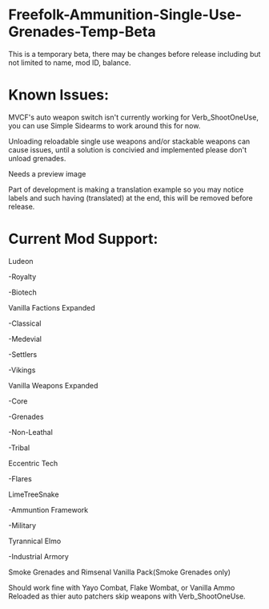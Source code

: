 # Freefolk-Ammunition-Single-Use-Grenades-Temp-Beta

This is a temporary beta, there may be changes before release including but not limited to name, mod ID, balance.

# Known Issues:

MVCF's auto weapon switch isn't currently working for Verb_ShootOneUse, you can use Simple Sidearms to work around this for now.

Unloading reloadable single use weapons and/or stackable weapons can cause issues, until a solution is concivied and implemented please don't unload grenades.

Needs a preview image

Part of development is making a translation example so you may notice labels and such having (translated) at the end, this will be removed before release.

# Current Mod Support:

Ludeon

-Royalty

-Biotech

Vanilla Factions Expanded

-Classical

-Medevial

-Settlers

-Vikings

Vanilla Weapons Expanded

-Core

-Grenades

-Non-Leathal

-Tribal

Eccentric Tech

-Flares

LimeTreeSnake

-Ammuntion Framework

-Military

Tyrannical Elmo

-Industrial Armory

Smoke Grenades and Rimsenal Vanilla Pack(Smoke Grenades only)

Should work fine with Yayo Combat, Flake Wombat, or Vanilla Ammo Reloaded as thier auto patchers skip weapons with Verb_ShootOneUse.
